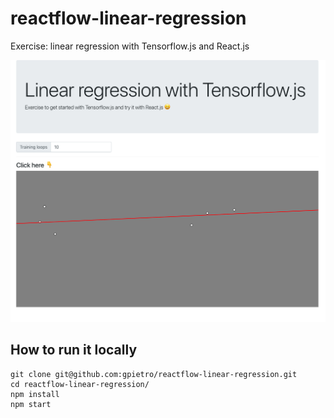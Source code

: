 # reactflow-linear-regression

Exercise: linear regression with Tensorflow.js and React.js

![Application preview](https://raw.githubusercontent.com/gpietro/reactflow-linear-regression/master/preview.png)

## How to run it locally

```shell
git clone git@github.com:gpietro/reactflow-linear-regression.git
cd reactflow-linear-regression/
npm install
npm start
```
